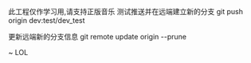 此工程仅作学习用,请支持正版音乐
测试推送并在远端建立新的分支
git push origin dev:test/dev_test

更新远端新的分支信息
git remote update origin --prune


~
LOL
